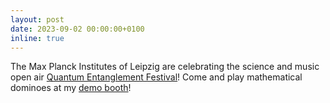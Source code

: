 ```yaml
---
layout: post
date: 2023-09-02 00:00:00+0100
inline: true
---
```


The Max Planck Institutes of Leipzig are celebrating the science and music open air [Quantum Entanglement Festival](https://www.instagram.com/quantumentanglementfestival/)! Come and play mathematical dominoes at my [demo booth](https://www.instagram.com/p/CxOGt_etah0/)!
